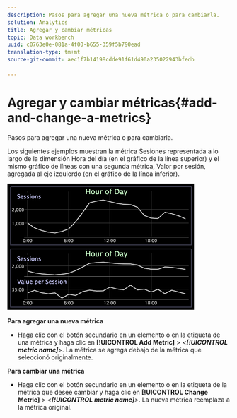 ```yaml
---
description: Pasos para agregar una nueva métrica o para cambiarla.
solution: Analytics
title: Agregar y cambiar métricas
topic: Data workbench
uuid: c0763e0e-081a-4f00-b655-359f5b790ead
translation-type: tm+mt
source-git-commit: aec1f7b14198cdde91f61d490a235022943bfedb

---
```



# Agregar y cambiar métricas{#add-and-change-a-metrics}

Pasos para agregar una nueva métrica o para cambiarla.

Los siguientes ejemplos muestran la métrica Sesiones representada a lo largo de la dimensión Hora del día (en el gráfico de la línea superior) y el mismo gráfico de líneas con una segunda métrica, Valor por sesión, agregada al eje izquierdo (en el gráfico de la línea inferior).

![](assets/vis_Line_AddMetric.png)

**Para agregar una nueva métrica**

* Haga clic con el botón secundario en un elemento o en la etiqueta de una métrica y haga clic en **[!UICONTROL Add Metric]** > *&lt;**[!UICONTROL metric name]**>*. La métrica se agrega debajo de la métrica que seleccionó originalmente.

**Para cambiar una métrica**

* Haga clic con el botón secundario en un elemento o en la etiqueta de la métrica que desee cambiar y haga clic en **[!UICONTROL Change Metric]** > *&lt;**[!UICONTROL metric name]**>*. La nueva métrica reemplaza a la métrica original.

